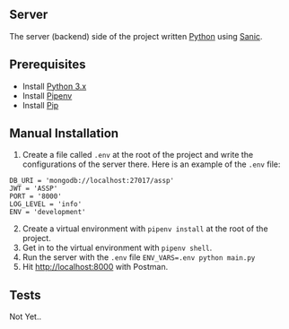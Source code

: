 ## Server

The server (backend) side of the project written [Python](https://www.python.org/) using [Sanic](https://github.com/channelcat/sanic).

## Prerequisites

* Install [Python 3.x](https://www.python.org/)
* Install [Pipenv](https://github.com/pypa/pipenv)
* Install [Pip](https://pypi.python.org/pypi/pip)

## Manual Installation

1. Create a file called `.env` at the root of the project and write the configurations of the server there. Here is an example of the `.env` file:
```
DB_URI = 'mongodb://localhost:27017/assp'
JWT = 'ASSP'
PORT = '8000'
LOG_LEVEL = 'info'
ENV = 'development'
```
2. Create a virtual environment with `pipenv install` at the root of the project.
3. Get in to the virtual environment with `pipenv shell`.
4. Run the server with the `.env` file `ENV_VARS=.env python main.py`
5. Hit [http://localhost:8000](http://localhost:8000) with Postman.

## Tests

Not Yet..
